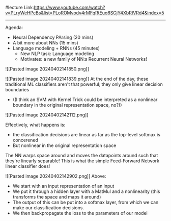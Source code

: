 
#lecture 
Link:https://www.youtube.com/watch?v=PLryWeHPcBs&list=PLoROMvodv4rMFqRtEuo6SGjY4XbRIVRd4&index=5

----

Agenda:
- Neural Dependency PArsing (20 mins)
- A bit more about NNs (15 mins)
- Language modeling + RNNs (45 minutes)
	- New NLP task: Language modeling
	- Motivates: a new family of NN:s Recurrent Neural Networks!



![[Pasted image 20240402141850.png]]

![[Pasted image 20240402141839.png]]
At the end of the day, these traditional ML classifiers aren't that powerful; they only give linear decision boundaries
- ((I think an SVM with Kernel Trick could be interpreted as a nonlinear boundary in the original representation space, no?))

![[Pasted image 20240402142112.png]]

Effectively, what happens is:
- the classification decisions are linear as far as the top-level softmax is concerened
- But nonlinear in the original representation space

The NN warps space around and moves the datapoints around such that they're linearly separable!
This is what the simple Feed-Forward Network linear classifier does!

![[Pasted image 20240402142902.png]]
Above:
- We start with an input representation of an input
- We put it through a hidden layer with a MatMul and a nonlinearity (this transforms the space and maps it around)
- The output of this can be put into a softmax layer, from which we can make our classification decisions.
- We then backpropagate the loss to the parameters of our model



